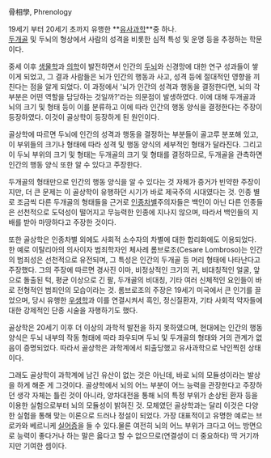 骨相學, Phrenology

19세기 부터 20세기 초까지 유행한 **[유사과학](%EC%9C%A0%EC%82%AC%EA%B3%BC%ED%95%99.md)**중
하나.  
[두개골](%EB%91%90%EA%B0%9C%EA%B3%A8.md) 및 두뇌의 형상에서 사람의 성격을 비롯한 심적 특성 및 운명 등을
추정하는 학문이다.

중세 이후 [생물학](%EC%83%9D%EB%AC%BC%ED%95%99.md)과
[의학](%EC%9D%98%ED%95%99.md)이 발전하면서 인간의 [두뇌](%EB%91%90%EB%87%8C.md)와 신경망에
대한 연구 성과들이 쌓이게 되었고, 그 결과 사람들은 뇌가 인간의 행동과 사고, 성격 등에 절대적인 영향을 끼친다는 점을 알게 되었다. 이
과정에서 '뇌가 인간의 성격과 행동을 결정한다면, 뇌의 각 부분은 어떤 역할을 담당하는 것일까?'라는 의문점이 발생하였다. 이에 대해
두개골과 뇌의 크기 및 형태 등이 이를 분류하고 이에 따라 인간의 행동 양식을 결정한다는 주장이 등장하였다. 이것이 골상학이 등장하게 된
원인이다.

골상학에 따르면 두뇌에 인간의 성격과 행동을 결정하는 부분들이 골고루 분포해 있고, 이 부위들의 크기나 형태에 따라 성격 및 행동 양식의
세부적인 형태가 달라진다. 그리고 이 두뇌 부위의 크기 및 형태는 두개골의 크기 및 형태를 결정하므로, 두개골을 관측하면 인간의 행동 양식
또한 알 수 있다고 주장한다.

두개골의 형태만으로 인간의 행동 양식을 알 수 있다는 것 자체가 증거가 빈약한 주장이지만, 더 큰 문제는 이 골상학이 유행하던 시기가 바로
제국주의 시대였다는 것. 인종 별로 조금씩 다른 두개골의 형태들을 근거로
[인종차별](%EC%9D%B8%EC%A2%85%EC%B0%A8%EB%B3%84.md)주의자들은 백인이 아닌 다른 인종들은 선천적으로
도덕성이 떨어지고 무능력한 인종에 지나지 않으며, 따라서 백인들의 지배를 받아 마땅하다고 주장한 것이다.

또한 골상학은 인종차별 외에도 사회적 소수자의 차별에 대한 합리화에도 이용되었다. 한 예로 이탈리아의 의사이자 범죄학자인 체사레
롬브로조(Cesare Lombroso)는 인간의 범죄성은 선천적으로 유전되며, 그 특성은 인간의 두개골 등 머리 형태에 나타난다고 주장했다.
그의 주장에 따르면 경사진 이마, 비정상적인 크기의 귀, 비대칭적인 얼굴, 앞으로 돌출된 턱, 평균 이상으로 긴 팔, 두개골의 비대칭, 기타
여러 신체적인 요인들이 바로 전형적인 범죄인의 모습이라는 것. 롬브로조의 주장은 19세기 미국에서 큰 인기를 끌었으며, 당시 유행한
[우생학](%EC%9A%B0%EC%83%9D%ED%95%99.md)과 이를 연결시켜서 흑인, 정신질환자, 기타 사회적 약자들에 대한
강제적인 단종 시술을 자행하기도 했다.

골상학은 20세기 이후 더 이상의 과학적 발전을 하지 못하였으며, 현대에는 인간의 행동 양식은 두뇌 내부의 작동 형태에 따라 좌우되며 두뇌
및 두개골의 형태와 거의 관계가 없음이 증명되었다. 따라서 골상학은 과학계에서 퇴출당했고 유사과학으로 낙인찍힌 상태이다.

그래도 골상학이 과학계에 남긴 유산이 없는 것은 아닌데, 바로 뇌의 모듈성이라는 발상을 하게 해준 게 그것이다. 골상학에서 뇌의 어느 부분이
어느 능력을 관장한다고 주장하던 생각 자체는 틀린 것이 아니라, 양차대전을 통해 뇌의 특정 부위가 손상된 환자 등을 이용한 실험으로부터 뇌의
모듈성이 밝혀진 것. 모체였던 골상학과는 달리 이것은 다양한 실험을 통해 맞는 이론으로 드러나 정설이 되었다. 가장 대표적이고 유명한 예로는
브로카와 베르니케 [실어증](%EC%8B%A4%EC%96%B4%EC%A6%9D.md)을 들 수 있다.물론 여전히 뇌의 어느 부위가
크다고 어느 방면으로 능력이 좋다거나 하는 말은 옳다고 할 수 없으므로(연결성이 더 중요하다) 딱 거기까지만 기여한 셈이다.


